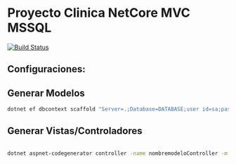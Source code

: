 # Proyecto Clinica NetCore MVC MSSQL

[![Build Status](https://dev.azure.com/UMGwebapp/Clinica%20NetCore/_apis/build/status/amenpunk.ClinicaMvc?branchName=azure-pipelines)](https://dev.azure.com/UMGwebapp/Clinica%20NetCore/_build/latest?definitionId=9&branchName=azure-pipelines)

## Configuraciones:

## Generar Modelos

```bash
dotnet ef dbcontext scaffold "Server=.;Database=DATABASE;user id=sa;password=PASSWORD;" Microsoft.EntityFrameworkCore.SqlServer -o Models

```
## Generar Vistas/Controladores

```bash

dotnet aspnet-codegenerator controller -name nombremodeloController -m nombremodelo -dc nombreDelContexto --relativeFolderPath Controllers

```

